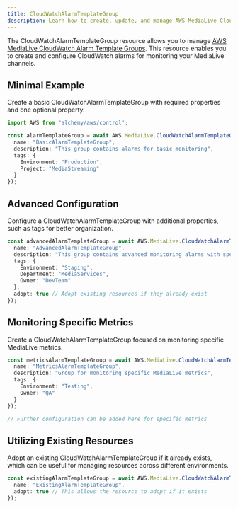 ```yaml
---
title: CloudWatchAlarmTemplateGroup
description: Learn how to create, update, and manage AWS MediaLive CloudWatchAlarmTemplateGroups using Alchemy Cloud Control.
---
```


The CloudWatchAlarmTemplateGroup resource allows you to manage [AWS MediaLive CloudWatch Alarm Template Groups](https://docs.aws.amazon.com/medialive/latest/userguide/). This resource enables you to create and configure CloudWatch alarms for monitoring your MediaLive channels.

## Minimal Example

Create a basic CloudWatchAlarmTemplateGroup with required properties and one optional property.

```ts
import AWS from "alchemy/aws/control";

const alarmTemplateGroup = await AWS.MediaLive.CloudWatchAlarmTemplateGroup("basicAlarmTemplateGroup", {
  name: "BasicAlarmTemplateGroup",
  description: "This group contains alarms for basic monitoring",
  tags: {
    Environment: "Production",
    Project: "MediaStreaming"
  }
});
```

## Advanced Configuration

Configure a CloudWatchAlarmTemplateGroup with additional properties, such as tags for better organization.

```ts
const advancedAlarmTemplateGroup = await AWS.MediaLive.CloudWatchAlarmTemplateGroup("advancedAlarmTemplateGroup", {
  name: "AdvancedAlarmTemplateGroup",
  description: "This group contains advanced monitoring alarms with specific tags",
  tags: {
    Environment: "Staging",
    Department: "MediaServices",
    Owner: "DevTeam"
  },
  adopt: true // Adopt existing resources if they already exist
});
```

## Monitoring Specific Metrics

Create a CloudWatchAlarmTemplateGroup focused on monitoring specific MediaLive metrics.

```ts
const metricsAlarmTemplateGroup = await AWS.MediaLive.CloudWatchAlarmTemplateGroup("metricsAlarmTemplateGroup", {
  name: "MetricsAlarmTemplateGroup",
  description: "Group for monitoring specific MediaLive metrics",
  tags: {
    Environment: "Testing",
    Owner: "QA"
  }
});

// Further configuration can be added here for specific metrics
```

## Utilizing Existing Resources

Adopt an existing CloudWatchAlarmTemplateGroup if it already exists, which can be useful for managing resources across different environments.

```ts
const existingAlarmTemplateGroup = await AWS.MediaLive.CloudWatchAlarmTemplateGroup("existingAlarmTemplateGroup", {
  name: "ExistingAlarmTemplateGroup",
  adopt: true // This allows the resource to adopt if it exists
});
```